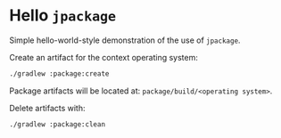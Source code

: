 # Hello `jpackage`

Simple hello-world-style demonstration of the use of `jpackage`.

Create an artifact for the context operating system:

```bash
./gradlew :package:create
```

Package artifacts will be located at: `package/build/<operating system>`.

Delete artifacts with:

```bash
./gradlew :package:clean
```
